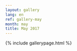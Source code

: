 ```yaml
---
layout: gallery
lang: en
ref: gallery-may
month: may
title: May 2017
---
```


{% include gallerypage.html %}

